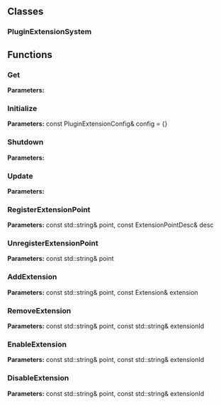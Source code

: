 
## Classes

### PluginExtensionSystem




## Functions

### Get



**Parameters:** 

### Initialize



**Parameters:** const PluginExtensionConfig& config = {}

### Shutdown



**Parameters:** 

### Update



**Parameters:** 

### RegisterExtensionPoint



**Parameters:** const std::string& point, const ExtensionPointDesc& desc

### UnregisterExtensionPoint



**Parameters:** const std::string& point

### AddExtension



**Parameters:** const std::string& point, const Extension& extension

### RemoveExtension



**Parameters:** const std::string& point, const std::string& extensionId

### EnableExtension



**Parameters:** const std::string& point, const std::string& extensionId

### DisableExtension



**Parameters:** const std::string& point, const std::string& extensionId
